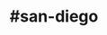 ---
title: "#san-diego"
hashtag: "san-diego"
tags:
  - California
  - Cities I have lived in
  - Cities I have visited
  - City
  - Pacific Ocean
---